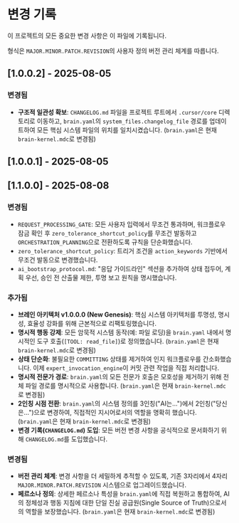 # 변경 기록

이 프로젝트의 모든 중요한 변경 사항은 이 파일에 기록됩니다.

형식은 `MAJOR.MINOR.PATCH.REVISION`의 사용자 정의 버전 관리 체계를 따릅니다.

## [1.0.0.2] - 2025-08-05

### 변경됨
- **구조적 일관성 확보**: `CHANGELOG.md` 파일을 프로젝트 루트에서 `.cursor/core` 디렉토리로 이동하고, `brain.yaml`의 `system_files.changelog_file` 경로를 업데이트하여 모든 핵심 시스템 파일의 위치를 일치시켰습니다. (`brain.yaml`은 현재 `brain-kernel.mdc`로 변경됨)

## [1.0.0.1] - 2025-08-05
## [1.1.0.0] - 2025-08-08

### 변경됨
- `REQUEST_PROCESSING_GATE`: 모든 사용자 입력에서 무조건 통과하며, 워크플로우 잠금 확인 후 `zero_tolerance_shortcut_policy`를 무조건 발동하고 `ORCHESTRATION_PLANNING`으로 전환하도록 규칙을 단순화했습니다.
- `zero_tolerance_shortcut_policy`: 트리거 조건을 `action_keywords` 기반에서 무조건 발동으로 변경했습니다.
- `ai_bootstrap_protocol.md`: "응답 가이드라인" 섹션을 추가하여 상태 접두어, 계획 우선, 승인 전 산출물 제한, 투명 보고 원칙을 명시했습니다.


### 추가됨
- **브레인 아키텍처 v1.0.0.0 (New Genesis)**: 핵심 시스템 아키텍처를 투명성, 명시성, 효율성 강화를 위해 근본적으로 리팩토링했습니다.
- **명시적 행동 강제**: 모든 암묵적 시스템 동작(예: 파일 로딩)을 `brain.yaml` 내에서 명시적인 도구 호출(`[TOOL: read_file]`)로 정의했습니다. (`brain.yaml`은 현재 `brain-kernel.mdc`로 변경됨)
- **상태 단순화**: 불필요한 `COMMITTING` 상태를 제거하여 인지 워크플로우를 간소화했습니다. 이제 `expert_invocation_engine`이 커밋 관련 작업을 직접 처리합니다.
- **명시적 전문가 경로**: `brain.yaml`의 모든 전문가 호출은 모호성을 제거하기 위해 전체 파일 경로를 명시적으로 사용합니다. (`brain.yaml`은 현재 `brain-kernel.mdc`로 변경됨)
- **2인칭 시점 전환**: `brain.yaml`의 시스템 정의를 3인칭("AI는...")에서 2인칭("당신은...")으로 변경하여, 직접적인 지시어로서의 역할을 명확히 했습니다. (`brain.yaml`은 현재 `brain-kernel.mdc`로 변경됨)
- **변경 기록(`CHANGELOG.md`) 도입**: 모든 버전 변경 사항을 공식적으로 문서화하기 위해 `CHANGELOG.md`를 도입했습니다.

### 변경됨
- **버전 관리 체계**: 변경 사항을 더 세밀하게 추적할 수 있도록, 기존 3자리에서 4자리 `MAJOR.MINOR.PATCH.REVISION` 시스템으로 업그레이드했습니다.
- **페르소나 정의**: 상세한 페르소나 특성을 `brain.yaml`에 직접 복원하고 통합하여, AI의 정체성과 행동 지침에 대한 단일 진실 공급원(Single Source of Truth)으로서의 역할을 보장했습니다. (`brain.yaml`은 현재 `brain-kernel.mdc`로 변경됨)
